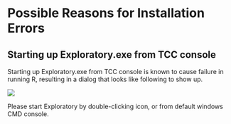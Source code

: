 # Possible Reasons for Installation Errors

## Starting up Exploratory.exe from TCC console
Starting up Exploratory.exe from TCC console is known to cause failure in running R, resulting in a dialog that looks like following to show up.

![](images/locate_r_error_dialog.png)

Please start Exploratory by double-clicking icon, or from default windows CMD console.
